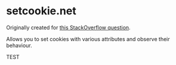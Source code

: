 # setcookie.net

Originally created for [this StackOverflow question](https://stackoverflow.com/questions/18492576/share-cookie-between-subdomain-and-domain).

Allows you to set cookies with various attributes and observe their behaviour.

TEST
